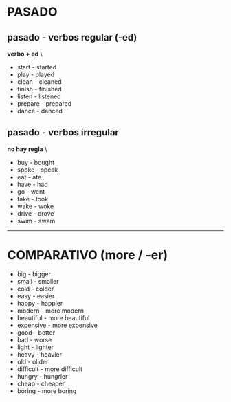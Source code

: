 # PASADO

## pasado - verbos regular (-ed)

**verbo + ed** \

* start - started
* play - played
* clean - cleaned
* finish - finished
* listen - listened
* prepare - prepared
* dance - danced

## pasado - verbos irregular

**no hay regla** \

* buy - bought
* spoke - speak
* eat - ate
* have - had
* go - went
* take - took
* wake - woke
* drive - drove
* swim - swam

***

# COMPARATIVO (more / -er)

* big - bigger
* small - smaller
* cold - colder
* easy - easier
* happy - happier
* modern - more modern
* beautiful - more beautiful
* expensive - more expensive
* good - better
* bad - worse
* light - lighter
* heavy - heavier
* old - olider
* difficult - more difficult
* hungry - hungrier
* cheap - cheaper
* boring - more boring
